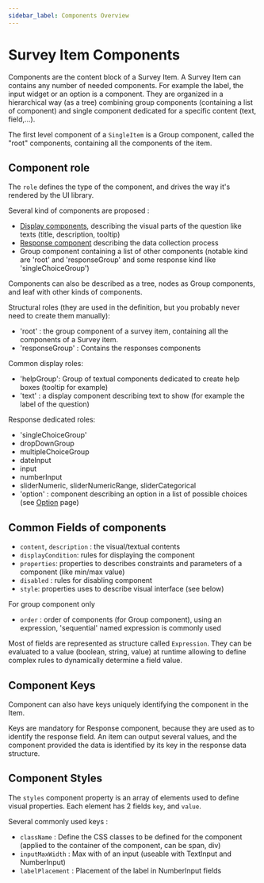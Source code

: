```yaml
---
sidebar_label: Components Overview
---
```

# Survey Item Components

Components are the content block of a Survey Item. A Survey Item can contains any number of needed components. For example the label, the input widget or an option is a component. They are organized in a hierarchical way (as a tree) combining group components (containing a list of component) and single component dedicated for a specific content (text, field,...).

The first level component of a `SingleItem` is a Group component, called the "root" components, containing all the components of the item. 

## Component role

The `role` defines the type of the component, and drives the way it's rendered by the UI library.

Several kind of components are proposed :

- [Display components](./display), describing the visual parts of the question like texts (title, description, tooltip)
- [Response component](./response) describing the data collection process
- Group component containing a list of other components (notable kind are 'root' and 'responseGroup' and some response kind like 'singleChoiceGroup')

Components can also be described as a tree, nodes as Group components, and leaf with other kinds of components.

Structural roles (they are used in the definition, but you probably never need to create them manually):

- 'root' : the group component of a survey item, containing all the components of a Survey item.
- 'responseGroup' : Contains the responses components

Common display roles:

- 'helpGroup': Group of textual components dedicated to create help boxes (tooltip for example)
- 'text' : a display component describing text to show (for example the label of the question)

Response dedicated roles:

- 'singleChoiceGroup'
- dropDownGroup
- multipleChoiceGroup
- dateInput
- input
- numberInput
- sliderNumeric, sliderNumericRange, sliderCategorical
- 'option' : component describing an option in a list of possible choices (see [Option](/option) page)

## Common Fields of components

- `content`, `description` : the visual/textual contents
- `displayCondition`: rules for displaying the component
- `properties`: properties to describes constraints and parameters of a component (like min/max value)
- `disabled` : rules for disabling component
- `style`: properties uses to describe visual interface (see below)

For group component only
- `order` : order of components (for Group component), using an expression, 'sequential' named expression is commonly used

Most of fields are represented as structure called `Expression`. They can be evaluated to a value (boolean, string, value) at runtime allowing to define complex rules to dynamically determine a field value.

## Component Keys

Component can also have keys uniquely identifying the component in the Item.

Keys are mandatory for Response component, because they are used as to identify the response field. An item can output several values, and the component provided the data is identified by its key in the response data structure.

## Component Styles

The `styles` component property is an array of elements used to define visual properties. Each element has 2 fields `key`, and `value`.

Several commonly used keys :

- `className` : Define the CSS classes to be defined for the component (applied to the container of the component, can be span, div)
- `inputMaxWidth` : Max with of an input (useable with TextInput and NumberInput)
- `labelPlacement` :  Placement of the label in NumberInput fields